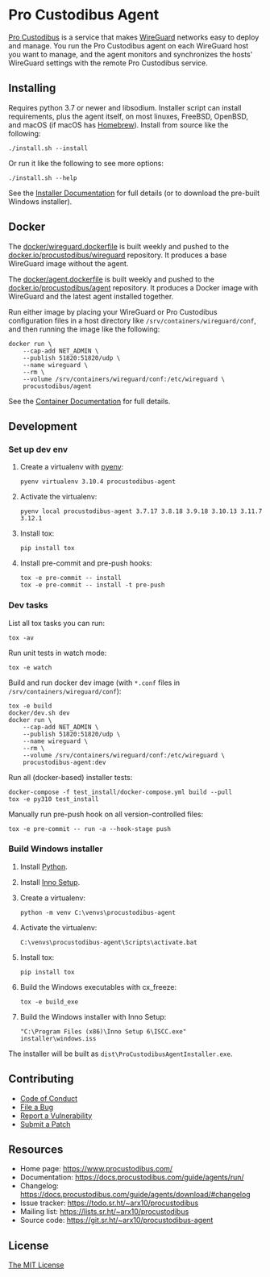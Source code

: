 Pro Custodibus Agent
====================

[Pro Custodibus](https://www.procustodibus.com/) is a service that makes [WireGuard](https://www.wireguard.com/) networks easy to deploy and manage. You run the Pro Custodibus agent on each WireGuard host you want to manage, and the agent monitors and synchronizes the hosts' WireGuard settings with the remote Pro Custodibus service.


Installing
----------

Requires python 3.7 or newer and libsodium. Installer script can install requirements, plus the agent itself, on most linuxes, FreeBSD, OpenBSD, and macOS (if macOS has [Homebrew](https://brew.sh/)). Install from source like the following:
```
./install.sh --install
```

Or run it like the following to see more options:
```
./install.sh --help
```

See the [Installer Documentation](https://docs.procustodibus.com/guide/agents/install/) for full details (or to download the pre-built Windows installer).


Docker
------

The [docker/wireguard.dockerfile](https://git.sr.ht/~arx10/procustodibus-agent/tree/main/item/docker/wireguard.dockerfile) is built weekly and pushed to the [docker.io/procustodibus/wireguard](https://hub.docker.com/r/procustodibus/wireguard) repository. It produces a base WireGuard image without the agent.

The [docker/agent.dockerfile](https://git.sr.ht/~arx10/procustodibus-agent/tree/main/item/docker/agent.dockerfile) is built weekly and pushed to the [docker.io/procustodibus/agent](https://hub.docker.com/r/procustodibus/agent) repository. It produces a Docker image with WireGuard and the latest agent installed together.

Run either image by placing your WireGuard or Pro Custodibus configuration files in a host directory like `/srv/containers/wireguard/conf`, and then running the image like the following:
```
docker run \
    --cap-add NET_ADMIN \
    --publish 51820:51820/udp \
    --name wireguard \
    --rm \
    --volume /srv/containers/wireguard/conf:/etc/wireguard \
    procustodibus/agent
```

See the [Container Documentation](https://docs.procustodibus.com/guide/agents/container/) for full details.


Development
-----------

### Set up dev env

1. Create a virtualenv with [pyenv](https://github.com/pyenv/pyenv):
    ```
    pyenv virtualenv 3.10.4 procustodibus-agent
    ```

2. Activate the virtualenv:
    ```
    pyenv local procustodibus-agent 3.7.17 3.8.18 3.9.18 3.10.13 3.11.7 3.12.1
    ```

3. Install tox:
    ```
    pip install tox
    ```

4. Install pre-commit and pre-push hooks:
    ```
    tox -e pre-commit -- install
    tox -e pre-commit -- install -t pre-push
    ```

### Dev tasks

List all tox tasks you can run:
```
tox -av
```

Run unit tests in watch mode:
```
tox -e watch
```

Build and run docker dev image (with `*.conf` files in `/srv/containers/wireguard/conf`):
```
tox -e build
docker/dev.sh dev
docker run \
    --cap-add NET_ADMIN \
    --publish 51820:51820/udp \
    --name wireguard \
    --rm \
    --volume /srv/containers/wireguard/conf:/etc/wireguard \
    procustodibus-agent:dev
```

Run all (docker-based) installer tests:
```
docker-compose -f test_install/docker-compose.yml build --pull
tox -e py310 test_install
```

Manually run pre-push hook on all version-controlled files:
```
tox -e pre-commit -- run -a --hook-stage push
```

### Build Windows installer

1. Install [Python](https://www.python.org/downloads/).

2. Install [Inno Setup](https://jrsoftware.org/isdl.php).

3. Create a virtualenv:
    ```
    python -m venv C:\venvs\procustodibus-agent
    ```

4. Activate the virtualenv:
    ```
    C:\venvs\procustodibus-agent\Scripts\activate.bat
    ```

5. Install tox:
    ```
    pip install tox
    ```

6. Build the Windows executables with cx_freeze:
    ```
    tox -e build_exe
    ```

7. Build the Windows installer with Inno Setup:
    ```
    "C:\Program Files (x86)\Inno Setup 6\ISCC.exe" installer\windows.iss
    ```

The installer will be built as `dist\ProCustodibusAgentInstaller.exe`.


Contributing
------------

* [Code of Conduct](https://docs.procustodibus.com/community/conduct/)
* [File a Bug](https://docs.procustodibus.com/guide/community/bugs/)
* [Report a Vulnerability](https://docs.procustodibus.com/guide/community/vulns/)
* [Submit a Patch](https://docs.procustodibus.com/guide/community/code/)


Resources
---------

* Home page: https://www.procustodibus.com/
* Documentation: https://docs.procustodibus.com/guide/agents/run/
* Changelog: https://docs.procustodibus.com/guide/agents/download/#changelog
* Issue tracker: https://todo.sr.ht/~arx10/procustodibus
* Mailing list: https://lists.sr.ht/~arx10/procustodibus
* Source code: https://git.sr.ht/~arx10/procustodibus-agent


License
-------

[The MIT License](https://git.sr.ht/~arx10/procustodibus-agent/tree/main/LICENSE)

